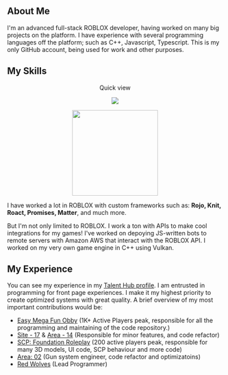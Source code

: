 ## About Me
I'm an advanced full-stack ROBLOX developer, having worked on many big projects on the platform. I have experience with several programming languages off the platform; such as C++, Javascript, Typescript. This is my only GitHub account, being used for work and other purposes.

## My Skills
<p align="center">
Quick view
</p>
<p align="center">
  <a href="https://skillicons.dev">
    <img src="https://skillicons.dev/icons?i=lua,ts,js,cpp,c,py,sqlite,nodejs,visualstudio,discord,blender,aws,linux,git,github" />
  </a>
</p>

<p align="center">
    <a href="https://github.com/anuraghazra/convoychat">
        <img height=200 align="center" src="https://github-readme-stats.vercel.app/api/top-langs?username=m-ethods&layout=compact&langs_count=8&card_width=320&theme=tokyonight"/>
    </a>
    
</p>

I have worked a lot in ROBLOX with custom frameworks such as: **Rojo, Knit, Roact, Promises, Matter**, and much more.

But I'm not only limited to ROBLOX. I work a ton with APIs to make cool integrations for my games! I've worked on depoying JS-written bots to remote servers with Amazon AWS that interact with the ROBLOX API.
I worked on my very own game engine in C++ using Vulkan.

## My Experience 
You can see my experience in my [Talent Hub profile](https://create.roblox.com/talent/creators/2777945399).
I am entrusted in programming for front page experiences. I make it my highest priority to create optimized systems with great quality.
A brief overview of my most important contributions would be:
- [Easy Mega Fun Obby](https://www.roblox.com/games/15844379848/Easy-Mega-Fun-Obby) (1K+ Active Players peak, responsible for all the programming and maintaining of the code repository.)
- [Site - 17](https://www.roblox.com/games/15155247037/SCP-Site-17-Roleplay#!/game-instances) & [Area - 14](https://www.roblox.com/games/651474220/Area-14) (Responsible for minor features, and code refactor)
- [SCP: Foundation Roleplay](https://www.roblox.com/games/11975348443/SCP-Foundation-Roleplay) (200 active players peak, responsible for many 3D models, UI code, SCP behaviour and more code)
- [Area: 02](https://www.roblox.com/games/2808131030/NEW-096-SCP-Area-02) (Gun system engineer, code refactor and optimizatoins)
- [Red Wolves](https://www.roblox.com/groups/5144434/Red-Wolves) (Lead Programmer)
